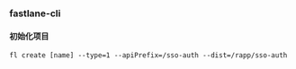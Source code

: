 ### fastlane-cli

#### 初始化项目

```
fl create [name] --type=1 --apiPrefix=/sso-auth --dist=/rapp/sso-auth
```